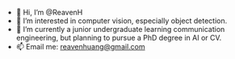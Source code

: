- 👋 Hi, I’m @ReavenH
- 👀 I’m interested in computer vision, especially object detection.
- 🌱 I’m currently a junior undergraduate learning communication engineering, but planning to pursue a PhD degree in AI or CV.
- 📫 Email me: reavenhuang@gmail.com

<!---
ReavenH/ReavenH is a ✨ special ✨ repository because its `README.md` (this file) appears on your GitHub profile.
You can click the Preview link to take a look at your changes.
--->
